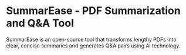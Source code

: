 # SummarEase - PDF Summarization and Q&A Tool

SummarEase is an open-source tool that transforms lengthy PDFs into clear, concise summaries and generates Q&A pairs using AI technology.


